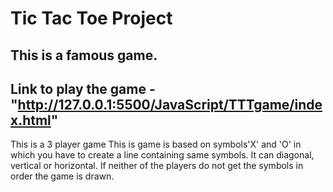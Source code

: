 # Tic Tac Toe Project

This is a famous game.
------------------------------------------------------------------------------------------
Link to play the game - "http://127.0.0.1:5500/JavaScript/TTTgame/index.html"
------------------------------------------------------------------------------------------
This is a 3 player game
This is game is based on symbols'X' and 'O' in which you have to create a line containing same symbols.
It can diagonal, vertical or horizontal.
If neither of the players do not get the symbols in order the game is drawn.